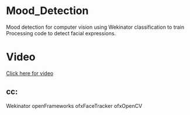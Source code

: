 # Mood_Detection
Mood detection for computer vision using Wekinator classification to train Processing code to detect facial expressions. 

# Video
[Click here for video]()


## cc: 
Wekinator 
openFrameworks
ofxFaceTracker
ofxOpenCV
